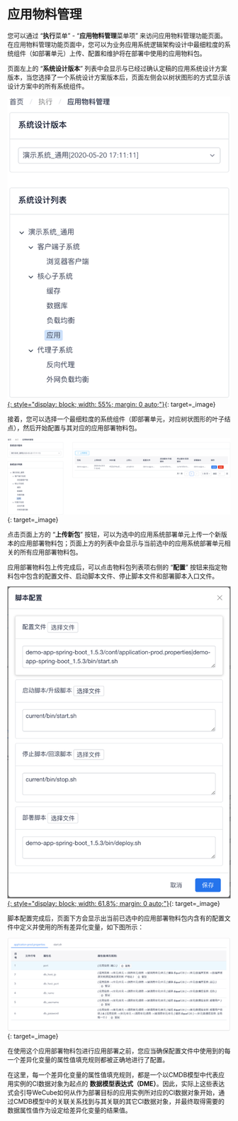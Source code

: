 # 应用物料管理

您可以通过 “**执行**菜单” - “**应用物料管理**菜单项” 来访问应用物料管理功能页面。在应用物料管理功能页面中，您可以为业务应用系统逻辑架构设计中最细粒度的系统组件（如部署单元）上传、配置和维护将在部署中使用的应用物料包。

页面左上的 “**系统设计版本**” 列表中会显示与已经过确认定稿的应用系统设计方案版本，当您选择了一个系统设计方案版本后，页面左侧会以树状图形的方式显示该设计方案中的所有系统组件。

[![部署单元](images/application-artifacts/deployment-units.png){: style="display: block; width: 55%; margin: 0 auto;"}](images/application-artifacts/deployment-units.png){: target=\_image}

接着，您可以选择一个最细粒度的系统组件（即部署单元，对应树状图形的叶子结点），然后开始配置与其对应的应用部署物料包。

[![物料包](images/application-artifacts/artifacts.png)](images/application-artifacts/artifacts.png){: target=\_image}

点击页面上方的 “**上传新包**” 按钮，可以为选中的应用系统部署单元上传一个新版本的应用部署物料包；页面上方的列表中会显示与当前选中的应用系统部署单元相关的所有应用部署物料包。

应用部署物料包上传完成后，可以点击物料包列表项右侧的 “**配置**” 按钮来指定物料包中包含的配置文件、启动脚本文件、停止脚本文件和部署脚本入口文件。

[![脚本配置](images/application-artifacts/package-files.png){: style="display: block; width: 61.8%; margin: 0 auto;"}](images/application-artifacts/package-files.png){: target=\_image}

脚本配置完成后，页面下方会显示出当前已选中的应用部署物料包内含有的配置文件中定义并使用的所有差异化变量，如下图所示：

[![部署变量](images/application-artifacts/deployment-variables.png)](images/application-artifacts/deployment-variables.png){: target=\_image}

在使用这个应用部署物料包进行应用部署之前，您应当确保配置文件中使用到的每一个差异化变量的属性值填充规则都被正确地进行了配置。

在这里，每一个差异化变量的属性值填充规则，都是一个以CMDB模型中代表应用实例的CI数据对象为起点的 **数据模型表达式（DME）**。因此，实际上这些表达式会引导WeCube如何从作为部署目标的应用实例所对应的CI数据对象开始，通过CMDB模型中的关联关系找到与其关联的其它CI数据对象，并最终取得需要的数据属性值作为设定给差异化变量的结果值。
